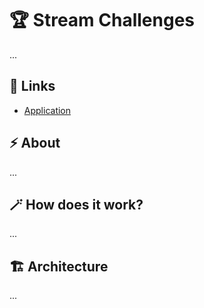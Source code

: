 # 🏆 Stream Challenges

...

## 🔗 Links

- [Application](https://stream-challenges-app.vercel.app/)

## ⚡ About

...

## 🪄 How does it work?

...

## 🏗️ Architecture

...
